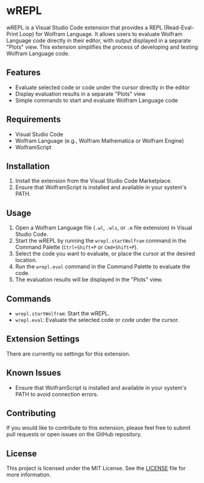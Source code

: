 # wREPL

wREPL is a Visual Studio Code extension that provides a REPL (Read-Eval-Print Loop) for Wolfram Language. It allows users to evaluate Wolfram Language code directly in their editor, with output displayed in a separate "Plots" view. This extension simplifies the process of developing and testing Wolfram Language code.

## Features

- Evaluate selected code or code under the cursor directly in the editor
- Display evaluation results in a separate "Plots" view
- Simple commands to start and evaluate Wolfram Language code

## Requirements

- Visual Studio Code
- Wolfram Language (e.g., Wolfram Mathematica or Wolfram Engine)
- WolframScript

## Installation

1. Install the extension from the Visual Studio Code Marketplace.
2. Ensure that WolframScript is installed and available in your system's PATH.

## Usage

1. Open a Wolfram Language file (`.wl`, `.wls`, or `.m` file extension) in Visual Studio Code.
2. Start the wREPL by running the `wrepl.startWolfram` command in the Command Palette (`Ctrl+Shift+P` or `Cmd+Shift+P`).
3. Select the code you want to evaluate, or place the cursor at the desired location.
4. Run the `wrepl.eval` command in the Command Palette to evaluate the code.
5. The evaluation results will be displayed in the "Plots" view.

## Commands

- `wrepl.startWolfram`: Start the wREPL.
- `wrepl.eval`: Evaluate the selected code or code under the cursor.

## Extension Settings

There are currently no settings for this extension.

## Known Issues

- Ensure that WolframScript is installed and available in your system's PATH to avoid connection errors.

## Contributing

If you would like to contribute to this extension, please feel free to submit pull requests or open issues on the GitHub repository.

## License

This project is licensed under the MIT License. See the [LICENSE](LICENSE) file for more information.
